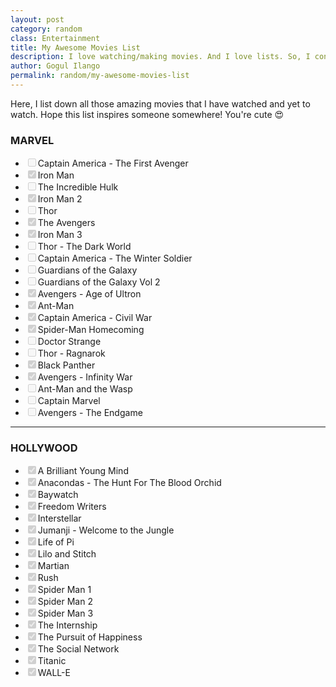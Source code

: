 ```yaml
---
layout: post
category: random
class: Entertainment
title: My Awesome Movies List
description: I love watching/making movies. And I love lists. So, I constantly update my movies list here whenever I watch another cool movie!
author: Gogul Ilango
permalink: random/my-awesome-movies-list
---
```


Here, I list down all those amazing movies that I have watched and yet to watch. Hope this list inspires someone somewhere! You're cute 😍

<h3>MARVEL</h3>
<ul class="movie-list">
  <li><input type="checkbox" disabled="disabled">Captain America - The First Avenger</li>
  <li><input type="checkbox" disabled="disabled" checked="checked">Iron Man</li>
  <li><input type="checkbox" disabled="disabled">The Incredible Hulk</li>
  <li><input type="checkbox" disabled="disabled" checked="checked">Iron Man 2</li>
  <li><input type="checkbox" disabled="disabled">Thor</li>
  <li><input type="checkbox" disabled="disabled" checked="checked">The Avengers</li>
  <li><input type="checkbox" disabled="disabled" checked="checked">Iron Man 3</li>
  <li><input type="checkbox" disabled="disabled">Thor - The Dark World</li>
  <li><input type="checkbox" disabled="disabled">Captain America - The Winter Soldier</li>
  <li><input type="checkbox" disabled="disabled">Guardians of the Galaxy</li>
  <li><input type="checkbox" disabled="disabled">Guardians of the Galaxy Vol 2</li>
  <li><input type="checkbox" disabled="disabled" checked="checked">Avengers - Age of Ultron</li>
  <li><input type="checkbox" disabled="disabled" checked="checked">Ant-Man</li>
  <li><input type="checkbox" disabled="disabled" checked="checked">Captain America - Civil War</li>
  <li><input type="checkbox" disabled="disabled" checked="checked">Spider-Man Homecoming</li>
  <li><input type="checkbox" disabled="disabled">Doctor Strange</li>
  <li><input type="checkbox" disabled="disabled">Thor - Ragnarok</li>
  <li><input type="checkbox" disabled="disabled" checked="checked">Black Panther</li>
  <li><input type="checkbox" disabled="disabled" checked="checked">Avengers - Infinity War</li>
  <li><input type="checkbox" disabled="disabled">Ant-Man and the Wasp</li>
  <li><input type="checkbox" disabled="disabled">Captain Marvel</li>
  <li><input type="checkbox" disabled="disabled">Avengers - The Endgame</li>
</ul>

<hr>

<h3>HOLLYWOOD</h3>
<ul class="movie-list">
  <li><input type="checkbox" disabled="disabled" checked="checked">A Brilliant Young Mind</li>
  <li><input type="checkbox" disabled="disabled" checked="checked">Anacondas - The Hunt For The Blood Orchid</li>
  <li><input type="checkbox" disabled="disabled" checked="checked">Baywatch</li>
  <li><input type="checkbox" disabled="disabled" checked="checked">Freedom Writers</li>
  <li><input type="checkbox" disabled="disabled" checked="checked">Interstellar</li>
  <li><input type="checkbox" disabled="disabled" checked="checked">Jumanji - Welcome to the Jungle</li>
  <li><input type="checkbox" disabled="disabled" checked="checked">Life of Pi</li>
  <li><input type="checkbox" disabled="disabled" checked="checked">Lilo and Stitch</li>
  <li><input type="checkbox" disabled="disabled" checked="checked">Martian</li>
  <li><input type="checkbox" disabled="disabled" checked="checked">Rush</li>
  <li><input type="checkbox" disabled="disabled" checked="checked">Spider Man 1</li>
  <li><input type="checkbox" disabled="disabled" checked="checked">Spider Man 2</li>
  <li><input type="checkbox" disabled="disabled" checked="checked">Spider Man 3</li>
  <li><input type="checkbox" disabled="disabled" checked="checked">The Internship</li>
  <li><input type="checkbox" disabled="disabled" checked="checked">The Pursuit of Happiness</li>
  <li><input type="checkbox" disabled="disabled" checked="checked">The Social Network</li>
  <li><input type="checkbox" disabled="disabled" checked="checked">Titanic</li>
  <li><input type="checkbox" disabled="disabled" checked="checked">WALL-E</li>
</ul>